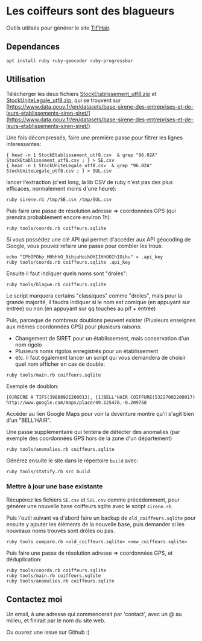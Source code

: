 # Les coiffeurs sont des blagueurs

Outils utilisés pour générer le site [Tif'Hair](https://tif.hair).

## Dependances

`apt install ruby ruby-geocoder ruby-progressbar`


## Utilisation

Télécherger les deux fichiers [StockEtablissement_utf8.zip](https://files.data.gouv.fr/insee-sirene/StockEtablissement_utf8.zip) et [StockUniteLegale_utf8.zip](https://files.data.gouv.fr/insee-sirene/StockUniteLegale_utf8.zip), qui se trouvent sur [https://www.data.gouv.fr/en/datasets/base-sirene-des-entreprises-et-de-leurs-etablissements-siren-siret/](https://www.data.gouv.fr/en/datasets/base-sirene-des-entreprises-et-de-leurs-etablissements-siren-siret/) 

Une fois décompressés, faire une première passe pour filtrer les lignes interessantes:

```
{ head -n 1 StockEtablissement_utf8.csv  & grep "96.02A" StockEtablissement_utf8.csv ; } > SE.csv
{ head -n 1 StockUniteLegale_utf8.csv  & grep "96.02A" StockUniteLegale_utf8.csv ; } > SUL.csv

```

lancer l'extraction (c'est long, la lib CSV de ruby n'est pas des plus efficaces, normalement moins d'une heure):

```
ruby sirene.rb /tmp/SE.csv /tmp/SUL.csv
```

Puis faire une passe de résolution adresse => coordonnées GPS (qui prendra probablement encore environ 1h):

```
ruby tools/coords.rb coiffeurs.sqlite
```

Si vous possédez une clé API qui permet d'accéder aux API géocoding de Google, vous pouvez refaire une passe pour combler les trous:

```
echo "IPhOPOhp_HHhhhO_9ihiuHoihOHIIHhOOIhIOihu" > .api_key
ruby tools/coords.rb coiffeurs.sqlite .api_key
```

Ensuite il faut indiquer quels noms sont "droles":
```
ruby tools/blague.rb coiffeurs.sqlite 
```

Le script marquera certains "classiques" comme "droles", mais pour la grande majorité, il faudra indiquer si le nom est comique (en appuyant sur entrée) ou non (en appuyant sur qq touches au pif + entrée)

Puis, parceque de nombreux doublons peuvent exister (Plusieurs enseignes aux mêmes coordonnées GPS) pour plusieurs raisons:
  * Changement de SIRET pour un établissement, mais conservation d'un nom rigolo
  * Plusieurs noms rigolos enregistrés pour un établissement
  * etc.
il faut également lancer un script qui vous demandera de choisir quel nom afficher en cas de double:

```
ruby tools/main.rb coiffeurs.sqlite
```

Exemple de doublon:
```
[0]RECRE A TIFS(39888921200013), [1]BELL'HAIR COIFFURE(53227002200017)	http://www.google.com/maps/place/49.125478,-0.209758
```

Accéder au lien Google Maps pour voir la deventure montre qu'il s'agit bien d'un "BELL'HAIR".

Une passe supplémentaire qui tentera de détecter des anomalies (par exemple des coordonnées GPS hors de la zone d'un département)

```
ruby tools/anomalies.rb coiffeurs.sqlite
```

Générez ensuite le site dans le répertoire `build` avec:

```
ruby tools/statify.rb src build
```


### Mettre à jour une base existante

Récupérez les fichiers `SE.csv` et `SUL.csv` comme précédemment, pour générer une nouvelle base coiffeurs.sqlite avec le script `sirene.rb`.

Puis l'outil suivant va d'abord faire un backup de `old_coiffeurs.sqlite` pour ensuite y ajouter les éléments de la nouvelle base, puis demander si les nouveaux noms trouvés sont drôles ou pas.

```
ruby tools compare.rb <old_coiffeurs.sqlite> <new_coiffeurs.sqlite>
```

Puis faire une passe de résolution adresse => coordonnées GPS, et déduplication:

```
ruby tools/coords.rb coiffeurs.sqlite
ruby tools/main.rb coiffeurs.sqlite
ruby tools/anomalies.rb coiffeurs.sqlite
```

## Contactez moi

Un email, à une adresse qui commencerait par 'contact', avec un @ au milieu, et finirait par le nom du site web.

Ou ouvrez une issue sur Github :)
